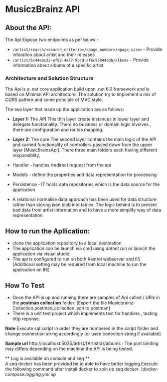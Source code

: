 # MusiczBrainz API

## About the API:
The Api Expose two endpoints as per below : 

* ```/artist/search/<search_criteria>/<page_number>/<page_size>``` - Provide inforation about artist and their releases
* ```/artist/6c44e9c22-ef82-4a77-9bcd-af6c958446d6/albums``` - Provide information about albums of a specific artist

### Architecture and Solution Structure
The Api is a .net core application build upon .net 6.0 framework and is based on Minimal API architecture. The solution try to implement a mix of CQRS pattern and some principle of MVC style.

The two layer that made up the application are as follows: 

* **Layer 1:**  The API 
This thin layer create instances in lower layer and delegate functionality. There no business or domain logic involves , there are configuration and routes mapping.

* **Layer 2:**  The core
The second layer contains the main logic of the API and carried functionality of controllers passed down from the upper layer [MusicBrainzApi].
There three main folders each having different responsiblity, 

* Handler - handles /redirect request from the api 
* Models - define the properties and data representation for processing
* Persistence - IT holds data repositories which is the data source for the application

* A relational normalise data approach has been used for data structure rather than storing json blob into tables. The logic behind is to prevent bad data from artist information and to have a more simplify way of data     representation.


## How to run the Apllication:

* clone the application repository to a local destination
* The application can be launch via cmd using *dotnet run* or launch the application via visual studio
* The api is configured to run on both Kestrel webserver and IIS [Additional setting may be required from local machine to run the application on IIS]

## How To Test
* Once the API is up and running there are samples of Api called / URls in the **postman collection** folder.  [Export the file Musicbrainz-Collection.postman_collection.json to postman]
* There is a unit test project which implements test for handlers , testing http reponse.

**Note** Execute sql script in order they are numbered in the script folder and change connection string accordingly [or used conection string if available]

**Sample url**
http://localhost:5035/artist/{ArtistId}/albums : The port binding may differs depending on the machine the API is being tested.

** Log is available on console and seq **  
A seq docker has been provided be to able to have better logging.Execute the following command after install docker to spin up seq
*docker .\docker-compose.logging.yml up*
